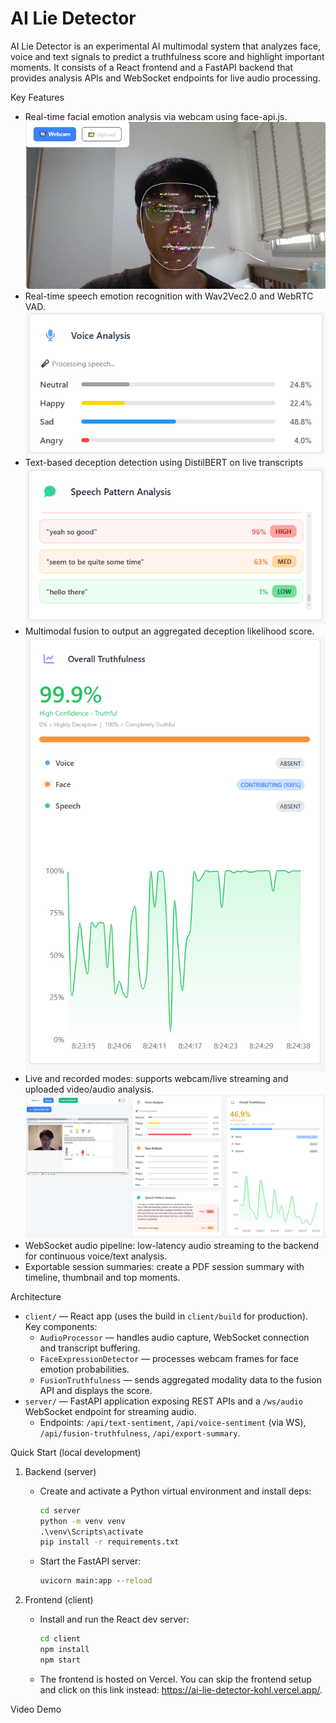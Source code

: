 # AI Lie Detector

AI Lie Detector is an experimental AI multimodal system that analyzes face, voice and text signals to predict a truthfulness score and highlight important moments. It consists of a React frontend and a FastAPI backend that provides analysis APIs and WebSocket endpoints for live audio processing.

Key Features
- Real-time facial emotion analysis via webcam using face-api.js.
  ![Facial Emotion Detection](assets/1.PNG)
- Real-time speech emotion recognition with Wav2Vec2.0 and WebRTC VAD.
  ![Speech Emotion Detection](assets/2.PNG)
- Text-based deception detection using DistilBERT on live transcripts
  ![Text-based Deception Detection](assets/3.PNG)
- Multimodal fusion to output an aggregated deception likelihood score.
  ![Multimodal Fusion](assets/4.PNG)
- Live and recorded modes: supports webcam/live streaming and uploaded video/audio analysis.
  ![File Upload analysis](assets/5.PNG)
- WebSocket audio pipeline: low-latency audio streaming to the backend for continuous voice/text analysis.
- Exportable session summaries: create a PDF session summary with timeline, thumbnail and top moments.

Architecture
- `client/` — React app (uses the build in `client/build` for production). Key components:
	- `AudioProcessor` — handles audio capture, WebSocket connection and transcript buffering.
	- `FaceExpressionDetector` — processes webcam frames for face emotion probabilities.
	- `FusionTruthfulness` — sends aggregated modality data to the fusion API and displays the score.
- `server/` — FastAPI application exposing REST APIs and a `/ws/audio` WebSocket endpoint for streaming audio.
	- Endpoints: `/api/text-sentiment`, `/api/voice-sentiment` (via WS), `/api/fusion-truthfulness`, `/api/export-summary`.

Quick Start (local development)
1. Backend (server)
	 - Create and activate a Python virtual environment and install deps:
		 ```cmd
		 cd server
		 python -m venv venv
		 .\venv\Scripts\activate
		 pip install -r requirements.txt
		 ```
	 - Start the FastAPI server:
		 ```cmd
		 uvicorn main:app --reload
		 ```

2. Frontend (client)
	 - Install and run the React dev server:
		 ```cmd
		 cd client
		 npm install
		 npm start
		 ```
	 - The frontend is hosted on Vercel. You can skip the frontend setup and click on this link instead: https://ai-lie-detector-kohl.vercel.app/.

Video Demo
